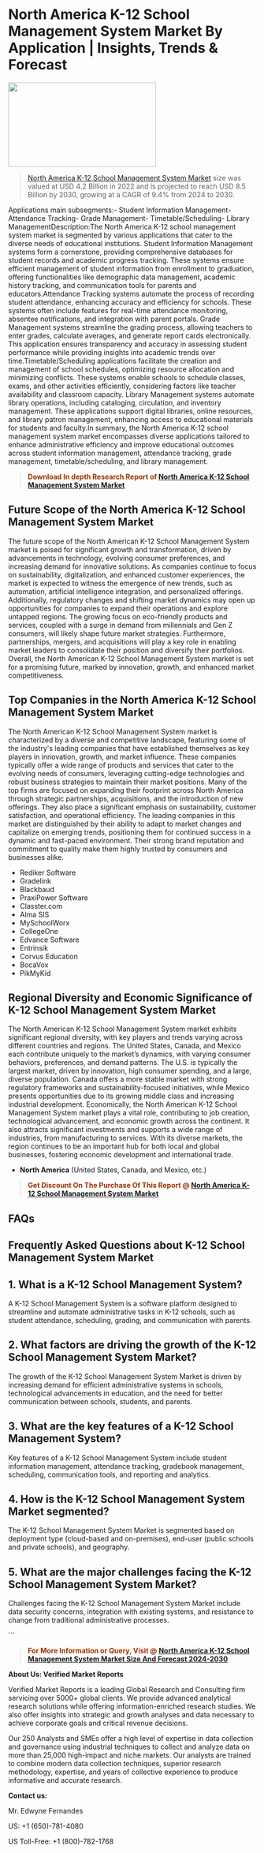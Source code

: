 <p><h1>North America K-12 School Management System Market By Application | Insights, Trends & Forecast</h1><p><img class="aligncenter size-medium wp-image-105565" src="https://ffe5etoiles.com/wp-content/uploads/2025/01/MST7-300x171.png" alt="" width="300" height="171" /></p><blockquote><p><a href="https://www.verifiedmarketreports.com/download-sample/?rid=464680&utm_source=Github-NA&utm_medium=376" target="_blank">North America K-12 School Management System Market</a> size was valued at USD 4.2 Billion in 2022 and is projected to reach USD 8.5 Billion by 2030, growing at a CAGR of 9.4% from 2024 to 2030.</p></blockquote>Applications main subsegments:- Student Information Management- Attendance Tracking- Grade Management- Timetable/Scheduling- Library ManagementDescription:The North America K-12 school management system market is segmented by various applications that cater to the diverse needs of educational institutions. Student Information Management systems form a cornerstone, providing comprehensive databases for student records and academic progress tracking. These systems ensure efficient management of student information from enrollment to graduation, offering functionalities like demographic data management, academic history tracking, and communication tools for parents and educators.Attendance Tracking systems automate the process of recording student attendance, enhancing accuracy and efficiency for schools. These systems often include features for real-time attendance monitoring, absentee notifications, and integration with parent portals. Grade Management systems streamline the grading process, allowing teachers to enter grades, calculate averages, and generate report cards electronically. This application ensures transparency and accuracy in assessing student performance while providing insights into academic trends over time.Timetable/Scheduling applications facilitate the creation and management of school schedules, optimizing resource allocation and minimizing conflicts. These systems enable schools to schedule classes, exams, and other activities efficiently, considering factors like teacher availability and classroom capacity. Library Management systems automate library operations, including cataloging, circulation, and inventory management. These applications support digital libraries, online resources, and library patron management, enhancing access to educational materials for students and faculty.In summary, the North America K-12 school management system market encompasses diverse applications tailored to enhance administrative efficiency and improve educational outcomes across student information management, attendance tracking, grade management, timetable/scheduling, and library management.</p><blockquote><p><span style="color: #993300;"><strong>Download In depth Research Report of <a href="https://www.verifiedmarketreports.com/download-sample/?rid=464680&utm_source=Github-NA&utm_medium=376">North America K-12 School Management System Market</a></strong></span></p></blockquote><h2>Future Scope of the North America K-12 School Management System Market</h2><p>The future scope of the North American K-12 School Management System market is poised for significant growth and transformation, driven by advancements in technology, evolving consumer preferences, and increasing demand for innovative solutions. As companies continue to focus on sustainability, digitalization, and enhanced customer experiences, the market is expected to witness the emergence of new trends, such as automation, artificial intelligence integration, and personalized offerings. Additionally, regulatory changes and shifting market dynamics may open up opportunities for companies to expand their operations and explore untapped regions. The growing focus on eco-friendly products and services, coupled with a surge in demand from millennials and Gen Z consumers, will likely shape future market strategies. Furthermore, partnerships, mergers, and acquisitions will play a key role in enabling market leaders to consolidate their position and diversify their portfolios. Overall, the North American K-12 School Management System market is set for a promising future, marked by innovation, growth, and enhanced market competitiveness.</p><h2>Top Companies in the North America K-12 School Management System Market</h2><p>The North American K-12 School Management System market is characterized by a diverse and competitive landscape, featuring some of the industry's leading companies that have established themselves as key players in innovation, growth, and market influence. These companies typically offer a wide range of products and services that cater to the evolving needs of consumers, leveraging cutting-edge technologies and robust business strategies to maintain their market positions. Many of the top firms are focused on expanding their footprint across North America through strategic partnerships, acquisitions, and the introduction of new offerings. They also place a significant emphasis on sustainability, customer satisfaction, and operational efficiency. The leading companies in this market are distinguished by their ability to adapt to market changes and capitalize on emerging trends, positioning them for continued success in a dynamic and fast-paced environment. Their strong brand reputation and commitment to quality make them highly trusted by consumers and businesses alike.</p><p><ul><li>Rediker Software </li><li> Gradelink </li><li> Blackbaud </li><li> PraxiPower Software </li><li> Classter.com </li><li> Alma SIS </li><li> MySchoolWorx </li><li> CollegeOne </li><li> Edvance Software </li><li> Entrinsik </li><li> Corvus Education </li><li> BocaVox </li><li> PikMyKid</li></ul></p><h2>Regional Diversity and Economic Significance of K-12 School Management System Market</h2><p>The North American K-12 School Management System market exhibits significant regional diversity, with key players and trends varying across different countries and regions. The United States, Canada, and Mexico each contribute uniquely to the market’s dynamics, with varying consumer behaviors, preferences, and demand patterns. The U.S. is typically the largest market, driven by innovation, high consumer spending, and a large, diverse population. Canada offers a more stable market with strong regulatory frameworks and sustainability-focused initiatives, while Mexico presents opportunities due to its growing middle class and increasing industrial development. Economically, the North American K-12 School Management System market plays a vital role, contributing to job creation, technological advancement, and economic growth across the continent. It also attracts significant investments and supports a wide range of industries, from manufacturing to services. With its diverse markets, the region continues to be an important hub for both local and global businesses, fostering economic development and international trade.</p><ul> <li><strong>North America</strong> (United States, Canada, and Mexico, etc.)</li></ul><blockquote><p><span style="color: #993300;"><strong>Get Discount On The Purchase Of This Report @ <a href="https://www.verifiedmarketreports.com/ask-for-discount/?rid=464680&utm_source=Github-NA&utm_medium=376">North America K-12 School Management System Market</a></strong></span></p></blockquote><h2>FAQs</h2><p><h2>Frequently Asked Questions about K-12 School Management System Market</h1><h2>1. What is a K-12 School Management System?</div><div></h2><p>A K-12 School Management System is a software platform designed to streamline and automate administrative tasks in K-12 schools, such as student attendance, scheduling, grading, and communication with parents.</p><h2>2. What factors are driving the growth of the K-12 School Management System Market?</div><div></h2><p>The growth of the K-12 School Management System Market is driven by increasing demand for efficient administrative systems in schools, technological advancements in education, and the need for better communication between schools, students, and parents.</p><h2>3. What are the key features of a K-12 School Management System?</div><div></h2><p>Key features of a K-12 School Management System include student information management, attendance tracking, gradebook management, scheduling, communication tools, and reporting and analytics.</p><h2>4. How is the K-12 School Management System Market segmented?</div><div></h2><p>The K-12 School Management System Market is segmented based on deployment type (cloud-based and on-premises), end-user (public schools and private schools), and geography.</p><h2>5. What are the major challenges facing the K-12 School Management System Market?</div><div></h2><p>Challenges facing the K-12 School Management System Market include data security concerns, integration with existing systems, and resistance to change from traditional administrative processes.</p><!-- Add more FAQs and answers as needed --></body></html>```</p><blockquote><p><span style="color: #993300;"><strong>For More Information or Query, Visit @ <a href="https://www.verifiedmarketreports.com/product/k-12-school-management-system-market/">North America K-12 School Management System Market Size And Forecast 2024-2030</a></strong></span></p></blockquote><p><strong>About Us: Verified Market Reports</strong></p><p>Verified Market Reports is a leading Global Research and Consulting firm servicing over 5000+ global clients. We provide advanced analytical research solutions while offering information-enriched research studies. We also offer insights into strategic and growth analyses and data necessary to achieve corporate goals and critical revenue decisions.</p><p>Our 250 Analysts and SMEs offer a high level of expertise in data collection and governance using industrial techniques to collect and analyze data on more than 25,000 high-impact and niche markets. Our analysts are trained to combine modern data collection techniques, superior research methodology, expertise, and years of collective experience to produce informative and accurate research.</p><p><strong>Contact us:</strong></p><p>Mr. Edwyne Fernandes</p><p>US: +1 (650)-781-4080</p><p>US Toll-Free: +1 (800)-782-1768</p>
